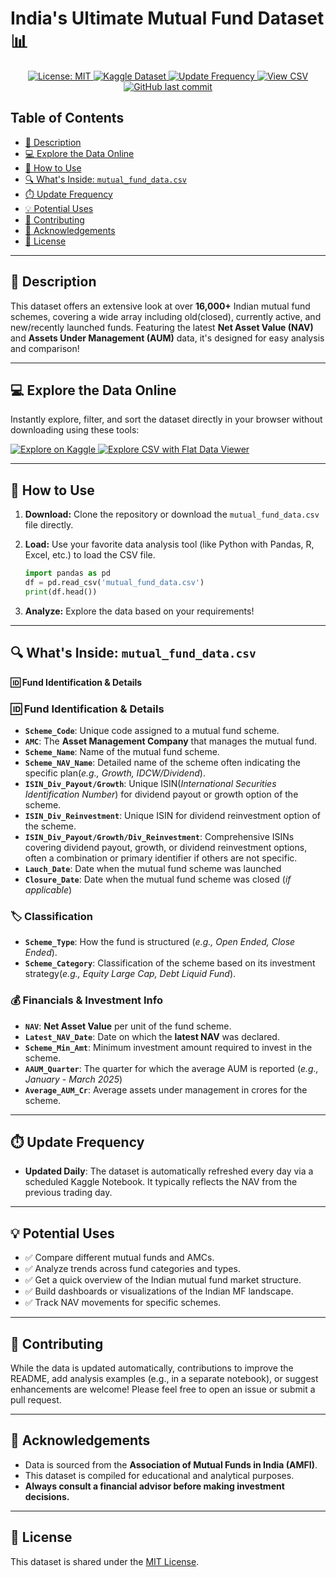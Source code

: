 # India's Ultimate Mutual Fund Dataset 📊

<p align="center">
  <a href="https://opensource.org/licenses/MIT">
    <img src="https://img.shields.io/badge/License-MIT-white.svg?style=for-the-badge" alt="License: MIT">
  </a>
  <a href="https://www.kaggle.com/datasets/tharunreddy2911/mutual-fund-data">
    <img src="https://img.shields.io/badge/Kaggle-Dataset-blue.svg?style=for-the-badge&logo=kaggle" alt="Kaggle Dataset">
  </a>
  <a href="#update-frequency">
    <img src="https://img.shields.io/badge/Updated-Daily-brightgreen.svg?style=for-the-badge" alt="Update Frequency">
  </a>
  <a href="https://flatgithub.com/InertExpert2911/Mutual_Fund_Data/">
    <img src="https://img.shields.io/badge/Explore%20CSV-Flat%20Data%20Viewer-orange.svg?style=for-the-badge" alt="View CSV">
  </a>
  <a href="https://github.com/InertExpert2911/Mutual_Fund_Data/commits/main/">
    <img src="https://img.shields.io/github/last-commit/InertExpert2911/Mutual_Fund_Data.svg?style=for-the-badge&" alt="GitHub last commit">
  </a>
</p>

## Table of Contents

* [📜 Description](#-description)
* [💻 Explore the Data Online](#-explore-the-data-online)
* [💾 How to Use](#-how-to-use)
* [🔍 What's Inside: `mutual_fund_data.csv`](#-whats-inside-mutual_fund_datacsv)
* [⏱️ Update Frequency](#️-update-frequency)
* [💡 Potential Uses](#-potential-uses)
* [🤝 Contributing](#-contributing)
* [🙏 Acknowledgements](#-acknowledgements)
* [📄 License](#-license)

---

## 📜 Description

This dataset offers an extensive look at over **16,000+** Indian mutual fund schemes, covering a wide array including old(closed), currently active, and new/recently launched funds. Featuring the latest **Net Asset Value (NAV)** and **Assets Under Management (AUM)** data, it's designed for easy analysis and comparison!

---

## 💻 Explore the Data Online

Instantly explore, filter, and sort the dataset directly in your browser without downloading using these tools:

<a href="https://www.kaggle.com/datasets/tharunreddy2911/mutual-fund-data">
  <img src="https://img.shields.io/badge/Explore%20Dataset%20on-Kaggle-blue.svg?style=flat-square&logo=kaggle" alt="Explore on Kaggle">
</a>
<a href="https://flatgithub.com/InertExpert2911/Mutual_Fund_Data/">
  <img src="https://img.shields.io/badge/Explore%20CSV-Flat%20Data%20Viewer-orange.svg?style=flat-square" alt="Explore CSV with Flat Data Viewer">
</a>

---

## 💾 How to Use

1.  **Download:** Clone the repository or download the `mutual_fund_data.csv` file directly.
2.  **Load:** Use your favorite data analysis tool (like Python with Pandas, R, Excel, etc.) to load the CSV file.

    ```python
    import pandas as pd
    df = pd.read_csv('mutual_fund_data.csv')
    print(df.head())
    ```
3.  **Analyze:** Explore the data based on your requirements!

---

## 🔍 What's Inside: `mutual_fund_data.csv`

**🆔 Fund Identification & Details**

### 🆔 Fund Identification & Details

* **`Scheme_Code`**: Unique code assigned to a mutual fund scheme.
* **`AMC`**: The **Asset Management Company** that manages the mutual fund.
* **`Scheme_Name`**: Name of the mutual fund scheme.
* **`Scheme_NAV_Name`**: Detailed name of the scheme often indicating the specific plan(*e.g., Growth, IDCW/Dividend*).
* **`ISIN_Div_Payout/Growth`**: Unique ISIN(*International Securities Identification Number*) for dividend payout or growth option of the scheme.
* **`ISIN_Div_Reinvestment`**:  Unique ISIN for dividend reinvestment option of the scheme.
* **`ISIN_Div_Payout/Growth/Div_Reinvestment`**: Comprehensive ISINs covering dividend payout, growth, or dividend reinvestment options, often a combination or primary identifier if others are not specific.
* **`Lauch_Date`**: Date when the mutual fund scheme was launched
* **`Closure_Date`**: Date when the mutual fund scheme was closed (*if applicable*)

### 🏷️ Classification

* **`Scheme_Type`**: How the fund is structured (*e.g., Open Ended, Close Ended*).
* **`Scheme_Category`**: Classification of the scheme based on its investment strategy(*e.g., Equity Large Cap, Debt Liquid Fund*).

### 💰 Financials & Investment Info

* **`NAV`**: **Net Asset Value** per unit of the fund scheme. 
* **`Latest_NAV_Date`**: Date on which the **latest NAV** was declared.
* **`Scheme_Min_Amt`**: Minimum investment amount required to invest in the scheme.
* **`AAUM_Quarter`**: The quarter for which the average AUM is reported (*e.g., January - March 2025*)
* **`Average_AUM_Cr`**: Average assets under management in crores for the scheme.

---

## ⏱️ Update Frequency

* **Updated Daily**: The dataset is automatically refreshed every day via a scheduled Kaggle Notebook. It typically reflects the NAV from the previous trading day.

---

## 💡 Potential Uses

* ✅ Compare different mutual funds and AMCs.
* ✅ Analyze trends across fund categories and types.
* ✅ Get a quick overview of the Indian mutual fund market structure.
* ✅ Build dashboards or visualizations of the Indian MF landscape.
* ✅ Track NAV movements for specific schemes.

---

## 🤝 Contributing

While the data is updated automatically, contributions to improve the README, add analysis examples (e.g., in a separate notebook), or suggest enhancements are welcome! Please feel free to open an issue or submit a pull request.

---

## 🙏 Acknowledgements

* Data is sourced from the **Association of Mutual Funds in India (AMFI)**.
* This dataset is compiled for educational and analytical purposes. 
* **Always consult a financial advisor before making investment decisions.**

---

## 📄 License

This dataset is shared under the [MIT License](https://opensource.org/licenses/MIT).
